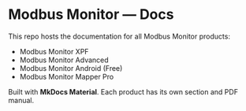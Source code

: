 # Modbus Monitor — Docs

This repo hosts the documentation for all Modbus Monitor products:
- Modbus Monitor XPF
- Modbus Monitor Advanced
- Modbus Monitor Android (Free)
- Modbus Monitor Mapper Pro

Built with **MkDocs Material**. Each product has its own section and PDF manual.
